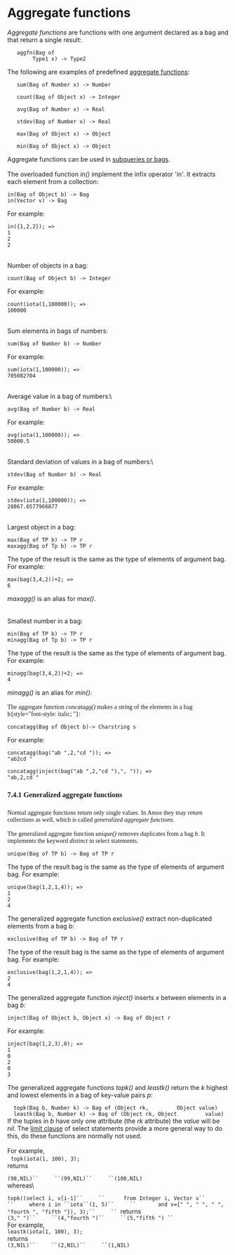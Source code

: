 # Aggregate functions

*Aggregate functions* are functions with one argument declared as a bag
and that return a single result:

       aggfn(Bag of
            Type1 x) -> Type2

The following are examples of predefined [aggregate
functions](#aggregate-functions):

       sum(Bag of Number x) -> Number 

       count(Bag of Object x) -> Integer

       avg(Bag of Number x) -> Real

       stdev(Bag of Number x) -> Real

       max(Bag of Object x) -> Object

       min(Bag of Object x) -> Object




Aggregate functions can be used in [subqueries or
bags](#grouped-selection%3Egrouped%20selections%3C/a%3E%20or%20applied%20on%20%3Ca%0A%20%20%20%20%20%20href=).\
\
 The overloaded function *in()* implement the infix operator 'in'. It
extracts each element from a collection:

    in(Bag of Object b) -> Bag
    in(Vector v) -> Bag

For example:

    in({1,2,2}); =>
    1
    2
    2

\
 Number of objects in a bag: 

    count(Bag of Object b) -> Integer

For example:

    count(iota(1,100000)); =>
    100000

\
 Sum elements in bags of numbers:

    sum(Bag of Number b) -> Number 

For example:

    sum(iota(1,100000)); =>
    705082704

\
 Average value in a bag of numbers:\

    avg(Bag of Number b) -> Real

For example:

    avg(iota(1,100000)); =>
    50000.5

\
 Standard deviation of values in a bag of numbers:\

    stdev(Bag of Number b) -> Real

For example:

    stdev(iota(1,100000)); =>
    28867.6577966877

\
 Largest object in a bag: 

    max(Bag of TP b) -> TP r
    maxagg(Bag of Tp b) -> TP r

The type of the result is the same as the type of elements of argument
bag. For example:

    max(bag(3,4,2))+2; =>
    6

*maxagg()* is an alias for *max()*.\
\
\
 Smallest number in a bag: 

    min(Bag of TP b) -> TP r
    minagg(Bag of Tp b) -> TP r

The type of the result is the same as the type of elements of argument
bag. For example:

    minagg(bag(3,4,2))+2; =>
    4

*minagg()* is an alias for *min()*:\
\
 <span style="font-family: Times New Roman; "><span
style="font-family: Times New Roman; ">The aggregate function
*concatagg()* makes a string of the elements in a bag
`b`{style="font-style: italic; "}: </span></span>

    concatagg(Bag of Object b)-> Charstring s

For example:

    concatagg(bag("ab ",2,"cd ")); =>
    "ab2cd "

    concatagg(inject(bag("ab ",2,"cd "),", ")); =>
    "ab,2,cd "

### <span style="font-family: Times New Roman; ">7.4.1 Generalized aggregate functions</span>

###

<span style="font-family: Times New Roman; ">Normal aggregate functions
return only single values. In Amos they may return collections as well,
which is called *generalized aggregate functions*.\
\
 The generalized aggregate function *unique()* removes duplicates from a
bag *b*. It implements the keyword *distinct* in select statements.
</span>

    unique(Bag of TP b) -> Bag of TP r

The type of the result bag is the same as the type of elements of
argument bag. For example:

    unique(bag(1,2,1,4)); =>
    1
    2
    4

The generalized aggregate function *exclusive()* extract non-duplicated
elements from a bag *b*: 

    exclusive(Bag of TP b) -> Bag of TP r

The type of the result bag is the same as the type of elements of
argument bag. For example:

    exclusive(bag(1,2,1,4)); =>
    2
    4

The generalized aggregate function *inject()* inserts *x* between
elements in a bag *b*:

    inject(Bag of Object b, Object x) -> Bag of Object r

For example:

    inject(bag(1,2,3),0); =>
    1
    0
    2
    0
    3

The generalized aggregate functions *topk()* and *leastk()* return the
*k* highest and lowest elements in a bag of key-value pairs *p*:<span
style="font-family: Times New Roman; "></span>

`  topk(Bag b, Number k) -> Bag of (Object rk,         Object value)           leastk(Bag b, Number k) -> Bag of (Object rk, Object         value)        `\
 If the tuples in *b* have only one attribute (the <span
style="font-style: italic; ">rk</span> attribute) the *value* will be
*nil*. The [limit clause](#limit-clause%20) of select statements provide
a more general way to do this, do these functions are normally not
used.\
\
 For example,\
   `topk(iota(1, 100), 3);`\
 returns

`(98,NIL)``     ``(99,NIL)``     ``(100,NIL) `\
 whereas\

`topk((select i, v[i-1]``     ``      from Integer i, Vector v``     ``     where i in ``iota``(1, 5)``     ``       and v={" ", " ", " ",       "fourth ", "fifth "}), 3);``     `` `returns\
 `(3," ")``     ``(4,"fourth ")``     ``(5,"fifth ") ``     `\
 For example,\
 `leastk(iota(1, 100), 3);`\
 returns\
 `(3,NIL)``     ``(2,NIL)``     ``(1,NIL)     `
